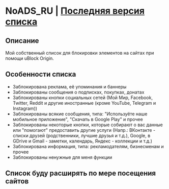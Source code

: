 # NoADS_RU | [Последняя версия списка](https://github.com/Zalexanninev15/NoADS_RU/blob/master/my-ublock-static-filters_2020-02-14_17.26.46.txt)
## Описание
Мой собственный список для блокировки элементов на сайтах при помощи uBlock Origin.
## Особенности списка
* Заблокирована реклама, её упоминания и баннеры
* Заблокированы сообщения о подписках, покупках, донатах
* Заблокированы кнопки социальных сетей (Мой Мир, Facebook, Twitter, Reddit и другие иностранные (кроме YouTube, Telegram и Instagram))
* Заблокированы всякие сообщения, типа: "Используёте наше мобильное приложение", "Скачать в Google Play" и прочее
* Заблокированы некоторые кнопки, которые собирают о вас данные или "помогают" предоставить другие услуги (Напр.: ВКонтакте - списки друзей (родственники, лучшие друзья и т.д.), Google, в GDrive и Gmail - заметки, календарь, Яндекс - коллекции и т.д.)
* Заблокирована информация, типа: рекламодателям, бизнесменам и прочее
* Заблокированы ненужные для меня функции
## Список буду расширять по мере посещения сайтов
